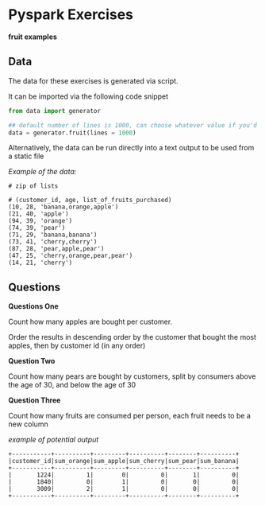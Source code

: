 # Pyspark Exercises
**fruit examples**

## Data

The data for these exercises is generated via script.

It can be imported via the following code snippet

```python
from data import generator

## default number of lines is 1000, can choose whatever value if you'd like to work with bigger data
data = generator.fruit(lines = 1000)
```

Alternatively, the data can be run directly into a text output to be used from a static file

*Example of the data:*

```
# zip of lists

# (customer_id, age, list_of_fruits_purchased)
(10, 28, 'banana,orange,apple')
(21, 40, 'apple')
(94, 39, 'orange')
(74, 39, 'pear')
(71, 29, 'banana,banana')
(73, 41, 'cherry,cherry')
(87, 28, 'pear,apple,pear')
(47, 25, 'cherry,orange,pear,pear')
(14, 21, 'cherry')
```

## Questions

**Questions One**

Count how many apples are bought per customer.

Order the results in descending order by the customer that bought the most apples, then by customer id (in any order)

**Question Two**

Count how many pears are bought by customers, split by consumers above the age of 30, and below the age of 30

**Question Three**

Count how many fruits are consumed per person, each fruit needs to be a new column

*example of potential output*

```
+-----------+----------+---------+----------+--------+----------+
|customer_id|sum_orange|sum_apple|sum_cherry|sum_pear|sum_banana|
+-----------+----------+---------+----------+--------+----------+
|       1224|         1|        0|         0|       1|         0|
|       1840|         0|        1|         0|       0|         0|
|       3009|         2|        1|         0|       0|         0|
+-----------+----------+---------+----------+--------+----------+
```



